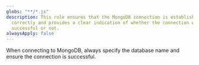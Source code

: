 ```yaml
---
globs: "**/*.js"
description: This rule ensures that the MongoDB connection is established
  correctly and provides a clear indication of whether the connection was
  successful or not.
alwaysApply: false
---
```


When connecting to MongoDB, always specify the database name and ensure the connection is successful.